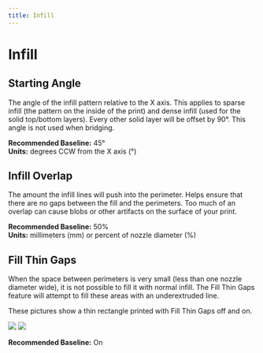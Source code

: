 ```yaml
---
title: Infill
---
```


Infill
======

Starting Angle
--------------

The angle of the infill pattern relative to the X axis. This applies to sparse infill (the pattern on the inside of the print) and dense infill (used for the solid top/bottom layers). Every other solid layer will be offset by 90°. This angle is not used when bridging.

**Recommended Baseline:** 45°  
**Units:** degrees CCW from the X axis (°)

Infill Overlap
--------------

The amount the infill lines will push into the perimeter. Helps ensure that there are no gaps between the fill and the perimeters. Too much of an overlap can cause blobs or other artifacts on the surface of your print.

**Recommended Baseline:** 50%  
**Units:** millimeters (mm) or percent of nozzle diameter (%)

Fill Thin Gaps
--------------

When the space between perimeters is very small (less than one nozzle diameter wide), it is not possible to fill it with normal infill. The Fill Thin Gaps feature will attempt to fill these areas with an underextruded line.

These pictures show a thin rectangle printed with Fill Thin Gaps off and on.

![](https://lh3.googleusercontent.com/WDWwNQ2Alc4aAkDmO2m6KziFfX9Hw47rcSUKO_RMRdwWm0YtZXWqqn-hzrafoq0pzE9RLEpt7PNH8pOpueuYpuY3UA=w400)
![](https://lh3.googleusercontent.com/VBW3fJnwyfdhb7WXptamufdnHx90xxx4gS5v6JcoOctQUBEmEQEZ5Ibu0vZUHhbgfTTwjc5_bc1mlId-LRFsCJK1NQ=w400)

**Recommended Baseline:** On